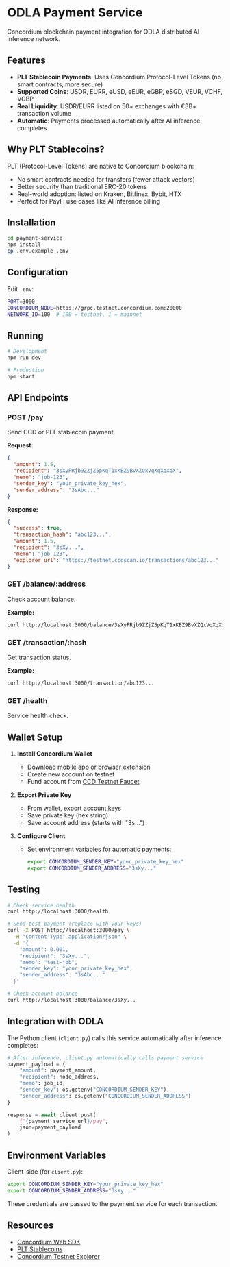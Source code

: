# ODLA Payment Service

Concordium blockchain payment integration for ODLA distributed AI inference network.

## Features

- **PLT Stablecoin Payments**: Uses Concordium Protocol-Level Tokens (no smart contracts, more secure)
- **Supported Coins**: USDR, EURR, eUSD, eEUR, eGBP, eSGD, VEUR, VCHF, VGBP
- **Real Liquidity**: USDR/EURR listed on 50+ exchanges with €3B+ transaction volume
- **Automatic**: Payments processed automatically after AI inference completes

## Why PLT Stablecoins?

PLT (Protocol-Level Tokens) are native to Concordium blockchain:
- No smart contracts needed for transfers (fewer attack vectors)
- Better security than traditional ERC-20 tokens
- Real-world adoption: listed on Kraken, Bitfinex, Bybit, HTX
- Perfect for PayFi use cases like AI inference billing

## Installation

```bash
cd payment-service
npm install
cp .env.example .env
```

## Configuration

Edit `.env`:

```bash
PORT=3000
CONCORDIUM_NODE=https://grpc.testnet.concordium.com:20000
NETWORK_ID=100  # 100 = testnet, 1 = mainnet
```

## Running

```bash
# Development
npm run dev

# Production
npm start
```

## API Endpoints

### POST /pay

Send CCD or PLT stablecoin payment.

**Request:**
```json
{
  "amount": 1.5,
  "recipient": "3sXyPRjb9ZZjZ5pKqT1xKBZ9BvXZQxVqXqXqXqX",
  "memo": "job-123",
  "sender_key": "your_private_key_hex",
  "sender_address": "3sAbc..."
}
```

**Response:**
```json
{
  "success": true,
  "transaction_hash": "abc123...",
  "amount": 1.5,
  "recipient": "3sXy...",
  "memo": "job-123",
  "explorer_url": "https://testnet.ccdscan.io/transactions/abc123..."
}
```

### GET /balance/:address

Check account balance.

**Example:**
```bash
curl http://localhost:3000/balance/3sXyPRjb9ZZjZ5pKqT1xKBZ9BvXZQxVqXqXqXqX
```

### GET /transaction/:hash

Get transaction status.

**Example:**
```bash
curl http://localhost:3000/transaction/abc123...
```

### GET /health

Service health check.

## Wallet Setup

1. **Install Concordium Wallet**
   - Download mobile app or browser extension
   - Create new account on testnet
   - Fund account from [CCD Testnet Faucet](https://testnet.ccdscan.io)

2. **Export Private Key**
   - From wallet, export account keys
   - Save private key (hex string)
   - Save account address (starts with "3s...")

3. **Configure Client**
   - Set environment variables for automatic payments:
     ```bash
     export CONCORDIUM_SENDER_KEY="your_private_key_hex"
     export CONCORDIUM_SENDER_ADDRESS="3sXy..."
     ```

## Testing

```bash
# Check service health
curl http://localhost:3000/health

# Send test payment (replace with your keys)
curl -X POST http://localhost:3000/pay \
  -H "Content-Type: application/json" \
  -d '{
    "amount": 0.001,
    "recipient": "3sXy...",
    "memo": "test-job",
    "sender_key": "your_private_key_hex",
    "sender_address": "3sAbc..."
  }'

# Check account balance
curl http://localhost:3000/balance/3sXy...
```

## Integration with ODLA

The Python client (`client.py`) calls this service automatically after inference completes:

```python
# After inference, client.py automatically calls payment service
payment_payload = {
    "amount": payment_amount,
    "recipient": node_address,
    "memo": job_id,
    "sender_key": os.getenv("CONCORDIUM_SENDER_KEY"),
    "sender_address": os.getenv("CONCORDIUM_SENDER_ADDRESS")
}

response = await client.post(
    f"{payment_service_url}/pay",
    json=payment_payload
)
```

## Environment Variables

Client-side (for `client.py`):
```bash
export CONCORDIUM_SENDER_KEY="your_private_key_hex"
export CONCORDIUM_SENDER_ADDRESS="3sXy..."
```

These credentials are passed to the payment service for each transaction.

## Resources

- [Concordium Web SDK](https://github.com/Concordium/concordium-node-sdk-js)
- [PLT Stablecoins](https://www.concordium.com/article/10-new-stablecoins-5-currencies-the-explosive-growth-of-the-concordium-mainnet)
- [Concordium Testnet Explorer](https://testnet.ccdscan.io/)
